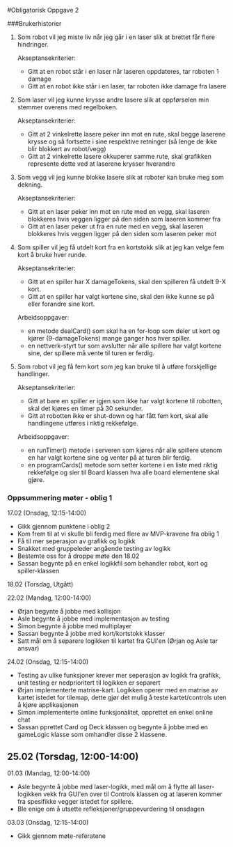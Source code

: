 #Obligatorisk Oppgave 2

###Brukerhistorier
1) Som robot vil jeg miste liv når jeg går i en laser slik at brettet får flere hindringer.
  
   Akseptansekriterier:
   - Gitt at en robot står i en laser når laseren oppdateres, tar roboten 1 damage
   - Gitt at en robot ikke står i en laser, tar roboten ikke damage fra lasere
    
2) Som laser vil jeg kunne krysse andre lasere slik at oppførselen min stemmer overens
med regelboken.
   
   Akseptansekriterier:
   - Gitt at 2 vinkelrette lasere peker inn mot en rute, skal begge
     laserene krysse og så fortsette i sine respektive retninger (så lenge de ikke blir blokkert av robot/vegg)
   - Gitt at 2 vinkelrette lasere okkuperer samme rute, skal grafikken
     represente dette ved at laserene krysser hverandre
     
3) Som vegg vil jeg kunne blokke lasere slik at roboter kan bruke meg som dekning.
   
   Akseptansekriterier:
   - Gitt at en laser peker inn mot en rute med en vegg, skal laseren
    blokkeres hvis veggen ligger på den siden som laseren kommer fra
   - Gitt at en laser peker ut fra en rute med en vegg, skal laseren
    blokkeres hvis veggen ligger på den siden som laseren peker mot
     
6) Som spiller vil jeg få utdelt kort fra en kortstokk slik at jeg kan velge fem kort å bruke hver runde.

   Akseptansekriterier:
   - Gitt at en spiller har X damageTokens, skal den spilleren få
     utdelt 9-X kort.
   - Gitt at en spiller har valgt kortene sine, skal den ikke kunne
     se på eller forandre sine kort.
     
   Arbeidsoppgaver:
   - en metode dealCard() som skal ha en for-loop som deler ut kort og
     kjører (9-damageTokens) mange ganger hos hver spiller.
   - en nettverk-styrt tur som avslutter når alle spillere har valgt
     kortene sine, der spillere må vente til turen er ferdig.

7) Som robot vil jeg få fem kort som jeg kan bruke til å utføre
   forskjellige handlinger.
   
   Akseptansekriterier:
   - Gitt at bare en spiller er igjen som ikke har valgt kortene til
     robotten, skal det kjøres en timer på 30 sekunder.
   - Gitt at robotten ikke er shut-down og har fått fem kort, skal alle
     handlingene utføres i riktig rekkefølge.
     
   Arbeidsoppgaver:
   - en runTimer() metode i serveren som kjøres når alle spillere utenom
     en har valgt kortene sine og venter på at turen blir ferdig.
   - en programCards() metode som setter kortene i en liste med riktig
     rekkefølge og sier til Board klassen hva alle board elementene skal
     gjøre.

### Oppsummering møter - oblig 1

17.02 (Onsdag, 12:15-14:00)
- Gikk gjennom punktene i oblig 2
- Kom frem til at vi skulle bli ferdig med flere av
MVP-kravene fra oblig 1
- Få til mer seperasjon av grafikk og logikk
- Snakket med gruppeleder angående testing av logikk
- Bestemte oss for å droppe møte den 18.02
- Sassan begynte på en enkel logikkfil som behandler robot,
kort og spiller-klassen
  
18.02 (Torsdag, Utgått)

22.02 (Mandag, 12:00-14:00)
- Ørjan begynte å jobbe med kollisjon
- Asle begynte å jobbe med implementasjon av testing
- Simon begynte å jobbe med multiplayer
- Sassan begynte å jobbe med kort/kortstokk klasser
- Satt mål om å separere logikken til kartet fra GUI'en (Ørjan og Asle tar ansvar)

24.02 (Onsdag, 12:15-14:00)
- Testing av ulike funksjoner krever mer seperasjon av logikk fra grafikk,
unit testing er nedprioritert til logikken er separert
- Ørjan implementerte matrise-kart. Logikken operer med en matrise av kartet istedet for tilemap, dette
gjør det mulig å teste kartet/controls uten å kjøre applikasjonen
- Simon implementerte online funksjonalitet, opprettet en enkel online chat
- Sassan pprettet Card og Deck klassen og begynte å jobbe med en gameLogic klasse som
omhandler disse 2 klassene.
  
25.02 (Torsdag, 12:00-14:00)
- 

01.03 (Mandag, 12:00-14:00)
- Asle begynte å jobbe med laser-logikk, med mål om å flytte all laser-logikken vekk
fra GUI'en over til Controls klassen og at laseren kommer fra spesifikke vegger istedet for spillere.
- Ble enige om å utsette refleksjoner/gruppevurdering til onsdagen

03.03 (Onsdag, 12:15-14:00)
- Gikk gjennom møte-referatene 
